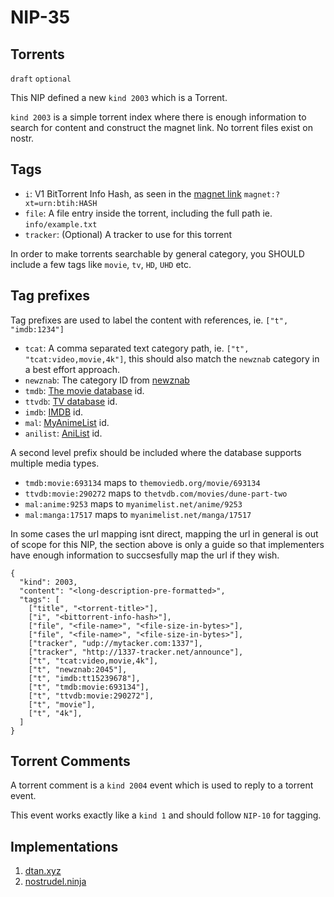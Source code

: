 NIP-35
======

Torrents
-----------

`draft` `optional`

This NIP defined a new `kind 2003` which is a Torrent. 

`kind 2003` is a simple torrent index where there is enough information to search for content and construct the magnet link. No torrent files exist on nostr.

## Tags
- `i`: V1 BitTorrent Info Hash, as seen in the [magnet link](https://www.bittorrent.org/beps/bep_0053.html) `magnet:?xt=urn:btih:HASH`
- `file`: A file entry inside the torrent, including the full path ie. `info/example.txt`
- `tracker`: (Optional) A tracker to use for this torrent

In order to make torrents searchable by general category, you SHOULD include a few tags like `movie`, `tv`, `HD`, `UHD` etc.

## Tag prefixes

Tag prefixes are used to label the content with references, ie. `["t", "imdb:1234"]`

- `tcat`: A comma separated text category path, ie. `["t", "tcat:video,movie,4k"]`, this should also match the `newznab` category in a best effort approach.
- `newznab`: The category ID from [newznab](https://github.com/Prowlarr/Prowlarr/blob/develop/src/NzbDrone.Core/Indexers/NewznabStandardCategory.cs)
- `tmdb`: [The movie database](https://www.themoviedb.org/) id.
- `ttvdb`: [TV database](https://thetvdb.com/) id.
- `imdb`: [IMDB](https://www.imdb.com/) id.
- `mal`: [MyAnimeList](https://myanimelist.net/) id.
- `anilist`: [AniList](https://anilist.co/) id.

A second level prefix should be included where the database supports multiple media types.
- `tmdb:movie:693134` maps to `themoviedb.org/movie/693134`
- `ttvdb:movie:290272` maps to `thetvdb.com/movies/dune-part-two`
- `mal:anime:9253` maps to `myanimelist.net/anime/9253`
- `mal:manga:17517` maps to `myanimelist.net/manga/17517`

In some cases the url mapping isnt direct, mapping the url in general is out of scope for this NIP, the section above is only a guide so that implementers have enough information to succsesfully map the url if they wish.

```jsonc
{
  "kind": 2003,
  "content": "<long-description-pre-formatted>",
  "tags": [
    ["title", "<torrent-title>"],
    ["i", "<bittorrent-info-hash>"],
    ["file", "<file-name>", "<file-size-in-bytes>"],
    ["file", "<file-name>", "<file-size-in-bytes>"],
    ["tracker", "udp://mytacker.com:1337"],
    ["tracker", "http://1337-tracker.net/announce"],
    ["t", "tcat:video,movie,4k"],
    ["t", "newznab:2045"],
    ["t", "imdb:tt15239678"],
    ["t", "tmdb:movie:693134"],
    ["t", "ttvdb:movie:290272"],
    ["t", "movie"],
    ["t", "4k"],
  ]
}
```

## Torrent Comments

A torrent comment is a `kind 2004` event which is used to reply to a torrent event.

This event works exactly like a `kind 1` and should follow `NIP-10` for tagging.

## Implementations
1. [dtan.xyz](https://git.v0l.io/Kieran/dtan)
2. [nostrudel.ninja](https://github.com/hzrd149/nostrudel/tree/next/src/views/torrents)